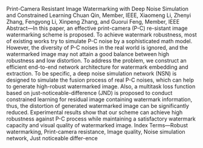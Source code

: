 Print-Camera Resistant Image Watermarking with Deep Noise Simulation and Constrained Learning
Chuan Qin, Member, IEEE, Xiaomeng Li, Zhenyi Zhang, Fengyong Li, Xinpeng Zhang, and Guorui Feng, Member, IEEE
Abstract—In this paper, an effective print-camera (P-C) re-sistant image watermarking scheme is proposed. To achieve watermark robustness, most of existing works try to simulate P-C noise by a sophisticated math model. However, the diversity of P-C noises in the real world is ignored, and the watermarked image may not attain a good balance between high robustness and low distortion. To address the problem, we construct an efficient end-to-end network architecture for watermark embedding and extraction. To be specific, a deep noise simulation network (NSN) is designed to simulate the fusion process of real P-C noises, which can help to generate high-robust watermarked image. Also, a multitask loss function based on just-noticeable-difference (JND) is proposed to conduct constrained learning for residual image containing watermark information, thus, the distortion of generated watermarked image can be significantly reduced. Experimental results show that our scheme can achieve high robustness against P-C process while maintaining a satisfactory watermark capacity and visual quality of watermarked image.
Index Terms—Robust watermarking, Print-camera resistance, Image quality, Noise simulation network, Just noticeable differ-ence
